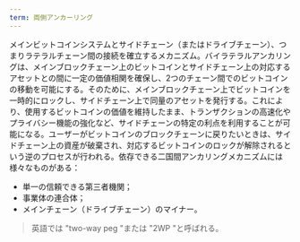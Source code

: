 ```yaml
---
term: 両側アンカーリング
---
```

メインビットコインシステムとサイドチェーン（またはドライブチェーン）、つまりラテラルチェーン間の接続を確立するメカニズム。バイラテラルアンカリングは、メインブロックチェーン上のビットコインとサイドチェーン上の対応するアセットとの間に一定の価値相関を確保し、2つのチェーン間でのビットコインの移動を可能にする。そのために、メインブロックチェーン上でビットコインを一時的にロックし、サイドチェーン上で同量のアセットを発行する。これにより、使用するビットコインの価値を維持したまま、トランザクションの高速化やプライバシー機能の強化など、サイドチェーンの特定の利点を利用することが可能になる。ユーザーがビットコインのブロックチェーンに戻りたいときは、サイドチェーン上の資産が破棄され、対応するビットコインのロックが解除されるという逆のプロセスが行われる。依存できる二国間アンカリングメカニズムには様々なものがある：


- 単一の信頼できる第三者機関；
- 事業体の連合体；
- メインチェーン（ドライブチェーン）のマイナー。

> 英語では "two-way peg "または "2WP "と呼ばれる。